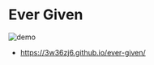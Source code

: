 # Ever Given

![demo](https://user-images.githubusercontent.com/52315048/163679349-861c404e-8114-44a6-9375-6faa6a5dc4ec.gif)

- https://3w36zj6.github.io/ever-given/